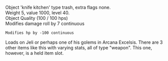 Object 'knife kitchen' type trash, extra flags none.  
Weight 5, value 1000, level 40.  
Object Quality (100 / 100 hps)  
Modifies damage roll by 7 continuous

`Modifies hp by -100 continuous`

Loads on Jeli or perhaps one of his golems in Arcana Excelsis. There are
3 other items like this with varying stats, all of type "weapon". This
one, however, is a held item slot.
